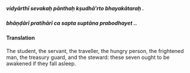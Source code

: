 ##### vidyārthī sevakaḥ pānthaḥ kṣudhā'rto bhayakātaraḥ .
##### bhāṇḍārī pratihārī ca sapta suptāna prabodhayet ..

#### Translation

The student, the servant, the traveller, the hungry person, the frightened man, the treasury guard, and the steward: these seven ought to be awakened if they fall asleep.